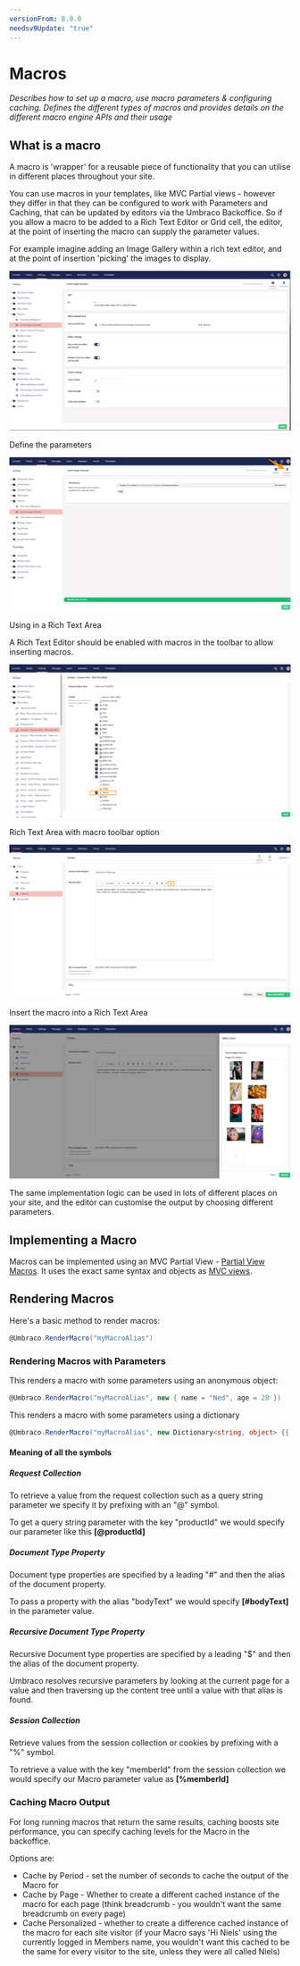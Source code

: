 ```yaml
---
versionFrom: 8.0.0
needsv9Update: "true"
---
```


# Macros

_Describes how to set up a macro, use macro parameters & configuring caching. Defines the different types of macros and provides details on the different macro engine APIs and their usage_

## What is a macro

A macro is 'wrapper' for a reusable piece of functionality that you can utilise in different places throughout your site.

You can use macros in your templates, like MVC Partial views - however they differ in that they can be configured to work with Parameters and Caching, that can be updated by editors via the Umbraco Backoffice.
So if you allow a macro to be added to a Rich Text Editor or Grid cell, the editor, at the point of inserting the macro can supply the parameter values.

For example imagine adding an Image Gallery within a rich text editor, and at the point of insertion 'picking' the images to display.

![Insert Image Carousel](images/image-carousel-macro-v8.png)

Define the parameters

![Define the parameters](images/macro-parameter-editor-v8.png)

Using in a Rich Text Area

A Rich Text Editor should be enabled with macros in the toolbar to allow inserting macros.

![Enable macro toolbar in Rich Text Area](images/rte-macro.png)

Rich Text Area with macro toolbar option

![Macro toolbar option in Rich Text Area](images/rte-macro-toolbar.png)

Insert the macro into a Rich Text Area

![Insert the macro into a Rich Text Area](images/pick-images-for-macro-example-v8.png)

The same implementation logic can be used in lots of different places on your site, and the editor can customise the output by choosing different parameters.

## Implementing a Macro

Macros can be implemented using an MVC Partial View - [Partial View Macros](Partial-View-Macros/index.md). It uses the exact same syntax and objects as [MVC views](../Mvc/index.md).

## Rendering Macros

Here's a basic method to render macros:

```csharp
@Umbraco.RenderMacro("myMacroAlias")
```

### Rendering Macros with Parameters

This renders a macro with some parameters using an anonymous object:

```csharp
@Umbraco.RenderMacro("myMacroAlias", new { name = "Ned", age = 28 })
```

This renders a macro with some parameters using a dictionary

```csharp
@Umbraco.RenderMacro("myMacroAlias", new Dictionary<string, object> {{ "name", "Ned"}, { "age", 27}})
```

#### Meaning of all the symbols

##### Request Collection

To retrieve a value from the request collection such as a query string parameter we specify it by prefixing with an "@" symbol.

To get a query string parameter with the key "productId" we would specify our parameter like this **[@productId]**

##### Document Type Property

Document type properties are specified by a leading "#" and then the alias of the document property.

To pass a property with the alias "bodyText" we would specify **[#bodyText]** in the parameter value.

##### Recursive Document Type Property

Recursive Document type properties are specified by a leading "$" and then the alias of the document property.

Umbraco resolves recursive parameters by looking at the current page for a value and then traversing up the content tree until a value with that alias is found.

##### Session Collection

Retrieve values from the session collection or cookies by prefixing with a "%" symbol.

To retrieve a value with the key "memberId" from the session collection we would specify our Macro parameter value as **[%memberId]**

### Caching Macro Output

For long running macros that return the same results, caching boosts site performance, you can specify caching levels for the Macro in the backoffice.

Options are:

* Cache by Period - set the number of seconds to cache the output of the Macro for
* Cache by Page - Whether to create a different cached instance of the macro for each page (think breadcrumb - you wouldn't want the same breadcrumb on every page)
* Cache Personalized - whether to create a difference cached instance of the macro for each site visitor (if your Macro says 'Hi Niels' using the currently logged in Members name, you wouldn't want this cached to be the same for every visitor to the site, unless they were all called Niels)
